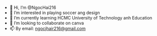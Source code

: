 - 👋 Hi, I’m @NgocHai216
- 👀 I’m interested in playing soccer ang design
- 🌱 I’m currently learning HCMC University of Technology anh Education
- 💞️ I’m looking to collaborate on canva
- 📫 By email: ngocjhair216@gmail.com

<!---
NgocHai216/NgocHai216 is a ✨ special ✨ repository because its `README.md` (this file) appears on your GitHub profile.
You can click the Preview link to take a look at your changes.
--->
